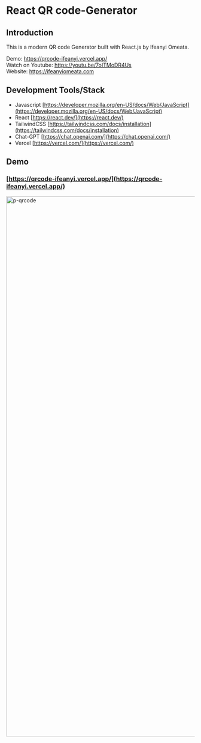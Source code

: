 # React QR code-Generator

## Introduction

This is a modern QR code Generator built with React.js by Ifeanyi Omeata.

Demo: https://qrcode-ifeanyi.vercel.app/ <br>
Watch on Youtube: https://youtu.be/7oITMoDR4Us <br>
Website: https://ifeanyiomeata.com <br>

## Development Tools/Stack

- Javascript [https://developer.mozilla.org/en-US/docs/Web/JavaScript](https://developer.mozilla.org/en-US/docs/Web/JavaScript)
- React [https://react.dev/](https://react.dev/)
- TailwindCSS [https://tailwindcss.com/docs/installation](https://tailwindcss.com/docs/installation)
- Chat-GPT [https://chat.openai.com/](https://chat.openai.com/)
- Vercel [https://vercel.com/](https://vercel.com/)

## Demo

### [https://qrcode-ifeanyi.vercel.app/](https://qrcode-ifeanyi.vercel.app/)

<img width="1440" alt="p-qrcode" src="https://user-images.githubusercontent.com/32337103/209725778-93352d46-9357-40f0-b8fe-a51cfb78bb6f.png">


